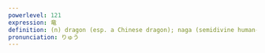 ```yaml
---
powerlevel: 121
expression: 竜
definition: (n) dragon (esp. a Chinese dragon); naga (semidivine human-cobra chimera in Indian mythology); promoted rook (shogi)
pronunciation: りゅう
---
```

